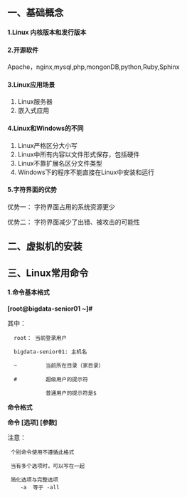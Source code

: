 ##   一、基础概念
####   1.Linux 内核版本和发行版本
####   2.开源软件
Apache，nginx,mysql,php,mongonDB,python,Ruby,Sphinx

####  3.Linux应用场景
 1. Linux服务器
 2. 嵌入式应用
 
####  4.Linux和Windows的不同
1. Linux严格区分大小写
 2. Linux中所有内容以文件形式保存，包括硬件
 3. Linux不靠扩展名区分文件类型
 4. Windows下的程序不能直接在Linux中安装和运行

####  5.字符界面的优势

优势一： 字符界面占用的系统资源更少

优势二： 字符界面减少了出错、被攻击的可能性

##  二、虚拟机的安装
##  三、Linux常用命令
####  1.命令基本格式

**[root@bigdata-senior01 ~]#**

其中：

      root： 当前登录用户
      
      bigdata-senior01: 主机名
      
      ~         当前所在目录（家目录）
      
      #         超级用户的提示符
      
                普通用户的提示符是$


**命令格式**

**命令 [选项] [参数]**


注意： 

     个别命令使用不遵循此格式
     
     当有多个选项时，可以写在一起
     
     简化选项与完整选项
        -a  等于 -all
      
      
